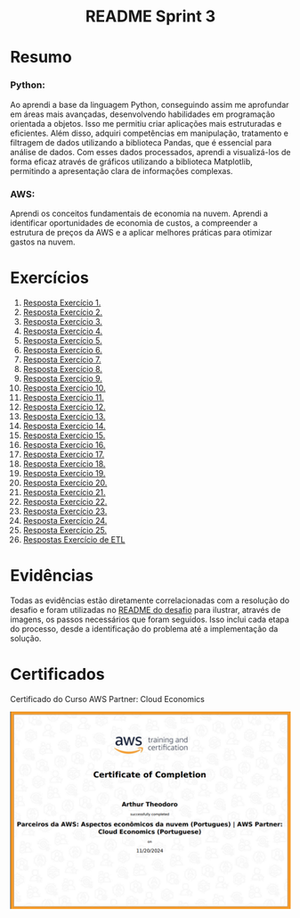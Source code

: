 <h1 align="center">README Sprint 3</h1>

# Resumo

### Python: 
Ao aprendi a base da linguagem Python, conseguindo assim me aprofundar em áreas mais avançadas, desenvolvendo habilidades em programação orientada a objetos. Isso me permitiu criar aplicações mais estruturadas e eficientes. Além disso, adquiri competências em manipulação, tratamento e filtragem de dados utilizando a biblioteca Pandas, que é essencial para análise de dados. Com esses dados processados, aprendi a visualizá-los de forma eficaz através de gráficos utilizando a biblioteca Matplotlib, permitindo a apresentação clara de informações complexas.

### AWS:
Aprendi os conceitos fundamentais de economia na nuvem. Aprendi a identificar oportunidades de economia de custos, a compreender a estrutura de preços da AWS e a aplicar melhores práticas para otimizar gastos na nuvem.


# Exercícios


1. [Resposta Exercício 1.](./Exercicios/Exercicio1.py)
2. [Resposta Exercício 2.](./Exercicios/Exercicio2.py)
3. [Resposta Exercício 3.](./Exercicios/Exercicio3.py)
4. [Resposta Exercício 4.](./Exercicios/Exercicio4.py)
5. [Resposta Exercício 5.](./Exercicios/Exercicio5.py)
6. [Resposta Exercício 6.](./Exercicios/Exercicio6.py)
7. [Resposta Exercício 7.](./Exercicios/Exercicio7.py)
8. [Resposta Exercício 8.](./Exercicios/Exercicio8.py)
9. [Resposta Exercício 9.](./Exercicios/Exercicio9.py)
10. [Resposta Exercício 10.](./Exercicios/Exercicio10.py)
11. [Resposta Exercício 11.](./Exercicios/Exercicio11.py)
12. [Resposta Exercício 12.](./Exercicios/Exercicio12.py)
13. [Resposta Exercício 13.](./Exercicios/Exercicio13.py)
14. [Resposta Exercício 14.](./Exercicios/Exercicio14.py)
15. [Resposta Exercício 15.](./Exercicios/Exercicio15.py)
16. [Resposta Exercício 16.](./Exercicios/Exercicio16.py)
17. [Resposta Exercício 17.](./Exercicios/Exercicio17.py)
18. [Resposta Exercício 18.](./Exercicios/Exercicio18.py)
19. [Resposta Exercício 19.](./Exercicios/Exercicio19.py)
20. [Resposta Exercício 20.](./Exercicios/Exercicio20.py)
21. [Resposta Exercício 21.](./Exercicios/Exercicio21.py)
22. [Resposta Exercício 22.](./Exercicios/Exercicio22.py)
23. [Resposta Exercício 23.](./Exercicios/Exercicio23.py)
24. [Resposta Exercício 24.](./Exercicios/Exercicio24.py)
25. [Resposta Exercício 25.](./Exercicios/Exercicio25.py)
26. [Respostas Exercício de ETL](./Exercicios/ETL)




# Evidências


Todas as evidências estão diretamente correlacionadas com a resolução do desafio e foram utilizadas no [README do desafio](./Desafio/README.md) para ilustrar, através de imagens, os passos necessários que foram seguidos. Isso inclui cada etapa do processo, desde a identificação do problema até a implementação da solução.


# Certificados


Certificado do Curso AWS Partner: Cloud Economics

![Curso AWS Partner: Cloud Economics](./Certificados/CertificadoAWS.png)


